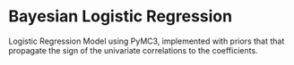# Bayesian Logistic Regression

Logistic Regression Model using PyMC3, implemented with priors that that propagate the sign of the univariate correlations to the coefficients. 

